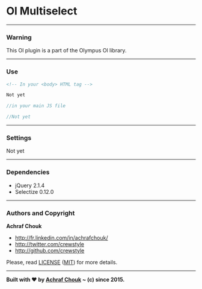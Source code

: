 # Ol Multiselect

---

### Warning

This Ol plugin is a part of the Olympus Ol library.

---

### Use

````html
<!-- In your <body> HTML tag -->

Not yet
````

````javascript
//in your main JS file

//Not yet
````

---

### Settings

Not yet

---

### Dependencies

+ jQuery 2.1.4
+ Selectize 0.12.0

---

### Authors and Copyright

**Achraf Chouk**

+ http://fr.linkedin.com/in/achrafchouk/
+ http://twitter.com/crewstyle
+ http://github.com/crewstyle

Please, read [LICENSE](https://github.com/crewstyle/OlympusOl/blob/master/LICENSE "LICENSE") ([MIT](http://opensource.org/licenses/MIT "MIT")) for more details.

---

**Built with ♥ by [Achraf Chouk](http://github.com/crewstyle "Achraf Chouk") ~ (c) since 2015.**
